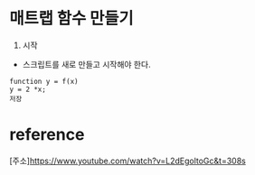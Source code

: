 # 매트랩 함수 만들기
1. 시작
- 스크립트를 새로 만들고 시작해야 한다.
```MathLab
function y = f(x)
y = 2 *x;
저장
```

# reference
[주소]https://www.youtube.com/watch?v=L2dEgoltoGc&t=308s
